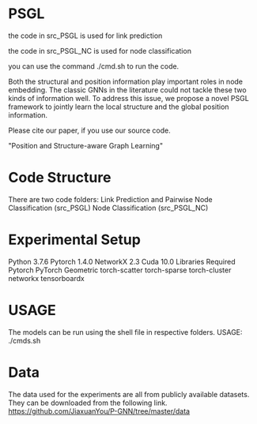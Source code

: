 # PSGL

the code in src_PSGL is used for link prediction

the code in src_PSGL_NC is used for node classification

you can use the command ./cmd.sh to run the code.

Both the structural and position information play important roles in node embedding. The classic GNNs in the literature could not tackle these two kinds of information well. To address this issue, we propose a novel PSGL framework to jointly learn the local structure and the global position information.

Please cite our paper, if you use our source code.

"Position and Structure-aware Graph Learning"
# Code Structure
There are two code folders:
Link Prediction and Pairwise Node Classification (src_PSGL)
Node Classification (src_PSGL_NC)
 
# Experimental Setup
Python 3.7.6
Pytorch 1.4.0
NetworkX 2.3
Cuda 10.0
Libraries Required
Pytorch
PyTorch Geometric
torch-scatter
torch-sparse
torch-cluster
networkx
tensorboardx

# USAGE
The models can be run using the shell file in respective folders. USAGE: ./cmds.sh

# Data
The data used for the experiments are all from publicly available datasets.  They can be downloaded from the following link. https://github.com/JiaxuanYou/P-GNN/tree/master/data
